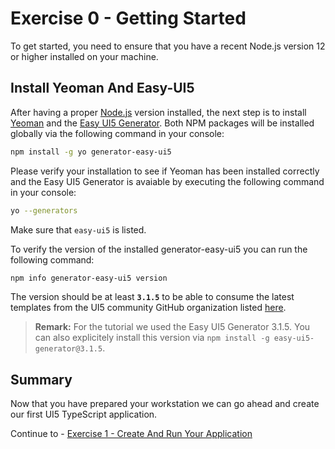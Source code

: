# Exercise 0 - Getting Started

To get started, you need to ensure that you have a recent Node.js version 12 or higher installed on your machine.

## Install Yeoman And Easy-UI5

After having a proper [Node.js](https://nodejs.org/) version installed, the next step is to install [Yeoman](https://yeoman.io/) and the [Easy UI5 Generator](https://github.com/SAP/generator-easy-ui5). Both NPM packages will be installed globally via the following command in your console:

```sh
npm install -g yo generator-easy-ui5
```

Please verify your installation to see if Yeoman has been installed correctly and the Easy UI5 Generator is avaiable by executing the following command in your console:

```sh
yo --generators
```

Make sure that `easy-ui5` is listed.

To verify the version of the installed generator-easy-ui5 you can run the following command:

```sh
npm info generator-easy-ui5 version
```

The version should be at least **```3.1.5```** to be able to consume the latest templates from the UI5 community GitHub organization listed [here](https://github.com/search?q=topic%3Aeasy-ui5+org%3Aui5-community&type=Repositories).

> **Remark:**
> For the tutorial we used the Easy UI5 Generator 3.1.5. You can also explicitely install this version via `npm install -g easy-ui5-generator@3.1.5`.

## Summary

Now that you have prepared your workstation we can go ahead and create our first UI5 TypeScript application.

Continue to - [Exercise 1 - Create And Run Your Application](../ex1/README.md)
